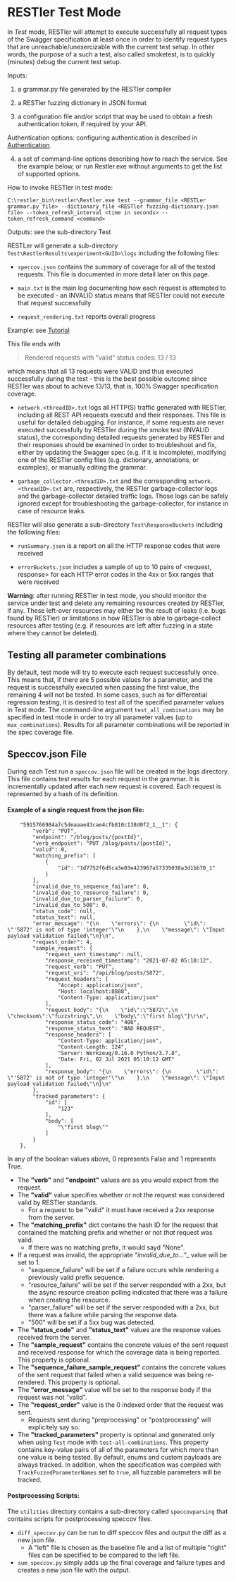 # RESTler Test Mode

In *Test* mode, RESTler will attempt to execute successfully all request types of the Swagger specification at least once in order to identify request types that are unreachable/unexercizable with the current test setup. In other words, the purpose of a such a test, also called smoketest, is to quickly (minutes) debug the current test setup.

Inputs:

1. a grammar.py file generated by the RESTler compiler

2. a RESTler fuzzing dictionary in JSON format

3. a configuratio​n file and/or script that may be used to obtain a fresh authentication token, if required by your API.


Authentication options: configuring authentication is described in [Authentication​](Authentication.md).

4. a set of command-line options describing how to reach the service.  See the example below, or run Restler.exe without arguments to get the list of supported options.

How to invoke RESTler in test mode:

`C:\restler_bin\restler\Restler.exe test --grammar_file <RESTLer grammar.py file> --dictionary_file <RESTler fuzzing-dictionary.json file> --token_refresh_interval <time in seconds> --token_refresh_command <command>`

Outputs: see the sub-directory Test

RESTLer will generate a sub-directory `Test\RestlerResults\experiment<GUID>\logs` including the following files:

- `speccov.json` contains the summary of coverage for all of the tested requests.
This file is documented in more detail later on this page.

- `main.txt` is the main log documenting how each request is attempted to be executed - an INVALID status means that RESTler could not execute that request successfully

- `request_rendering.txt` reports overall progress

Example: see [Tutorial](TutorialDemoServer.md)

This file ends with

>Rendered requests with "valid" status codes: 13 / 13

which means that all 13 requests were VALID and thus executed successfully during the test - this is the best possible outcome since RESTler was about to achieve 13/13, that is, 100% Swagger specification coverage.

- `network.<threadID>.txt` logs all HTTP(S) traffic generated with RESTler, including all REST API requests executd and their responses. This file is useful for detailed debugging. For instance, if some requests are never executed successfully by RESTler during the smoke test (INVALID status), the corresponding detailed requests generated by RESTler and their responses should be examined in order to troubleshoot and fix, either by updating the Swagger spec (e.g. if it is incomplete), modifying one of the RESTler config files (e.g. dictionary, annotations, or examples), or manually editing the grammar.

- `garbage_collector.<threadID>.txt` and the corresponding `network.<threadID>.txt` are, respectively, the RESTler garbage-collector logs and the garbage-collector detailed traffic logs. Those logs can be safely ignored except for troubleshooting the garbage-collector, for instance in case of resource leaks.


RESTler will also generate a sub-directory `Test\ResponseBuckets` including the following files:

- `runSummary.json` is a report on all the HTTP response codes that were received

- `errorBuckets.json` includes a sample of up to 10 pairs of <request, response> for each HTTP error codes in the 4xx or 5xx ranges that were received

**Warning**: after running RESTler in test mode, you should monitor the service under test and delete any remaining resources created by RESTler, if any.  These left-over resources may either be the result of leaks (i.e. bugs found by RESTler) or limitations in how RESTler is able to garbage-collect resources after testing (e.g. if resources are left after fuzzing in a state where they cannot be deleted).


## Testing all parameter combinations

By default, test mode will try to execute each request successfully once.
This means that, if there are 5 possible values for a parameter,
and the request is successfully executed when passing the first value,
the remaining 4 will not be tested.  In some cases, such as for differential
regression testing, it is desired to test all of the specified parameter values
in Test mode.  The command-line argument ```test_all_combinations```
may be specified in test mode in order to try all parameter values
(up to ```max_combinations```).
Results for all parameter combinations will be reported in the spec coverage file.

## Speccov.json File
During each Test run a `speccov.json` file will be created in the logs directory.  This file contains test results for each request in the grammar.  It is incrementally updated after each new request is covered.  Each request is represented by a hash of its definition.

#### Example of a single request from the json file:
```
    "5915766984a7c5deaaae43cae4cfb810c138d0f2_1__1": {
        "verb": "PUT",
        "endpoint": "/blog/posts/{postId}",
        "verb_endpoint": "PUT /blog/posts/{postId}",
        "valid": 0,
        "matching_prefix": [
            {
                "id": "1d7752f6d5ca3e03e423967a57335038a3d1bb70_1"
            }
        ],
        "invalid_due_to_sequence_failure": 0,
        "invalid_due_to_resource_failure": 0,
        "invalid_due_to_parser_failure": 0,
        "invalid_due_to_500": 0,
        "status_code": null,
        "status_text": null,
        "error_message": "{\n    \"errors\": {\n        \"id\": \"'5872' is not of type 'integer'\"\n    },\n    \"message\": \"Input payload validation failed\"\n}\n",
        "request_order": 4,
        "sample_request": {
            "request_sent_timestamp": null,
            "response_received_timestamp": "2021-07-02 05:10:12",
            "request_verb": "PUT",
            "request_uri": "/api/blog/posts/5872",
            "request_headers": [
                "Accept: application/json",
                "Host: localhost:8888",
                "Content-Type: application/json"
            ],
            "request_body": "{\n    \"id\":\"5872\",\n    \"checksum\":\"fuzzstring\",\n    \"body\":\"first blog\"}\r\n",
            "response_status_code": "400",
            "response_status_text": "BAD REQUEST",
            "response_headers": [
                "Content-Type: application/json",
                "Content-Length: 124",
                "Server: Werkzeug/0.16.0 Python/3.7.8",
                "Date: Fri, 02 Jul 2021 05:10:12 GMT"
            ],
            "response_body": "{\n    \"errors\": {\n        \"id\": \"'5872' is not of type 'integer'\"\n    },\n    \"message\": \"Input payload validation failed\"\n}\n"
        },
        "tracked_parameters": {
            "id": [
                "123"
            ],
            "body": [
                "\"first blog\""
            ]
        }
    },
```

In any of the boolean values above, 0 represents False and 1 represents True.

* The __"verb"__ and __"endpoint"__ values are as you would expect from the request.
* The __"valid"__ value specifies whether or not the request was considered valid by RESTler standards.
  * For a request to be "valid" it must have received a 2xx response from the server.
* The __"matching_prefix"__ dict contains the hash ID for the request that contained the matching prefix
and whether or not _that_ request was valid.
  * If there was no matching prefix, it would sayd "None".
* If a request was invalid,
the appropriate __"invalid_due_to_..."__ value will be set to 1.
  * "sequence_failure" will be set if a failure occurs while rendering a previously valid prefix sequence.
  * "resource_failure" will be set if the server responded with a 2xx,
  but the async resource creation polling indicated that there was a failure when creating the resource.
  * "parser_failure" will be set if the server responded with a 2xx,
  but there was a failure while parsing the response data.
  * "500" will be set if a 5xx bug was detected.
* The __"status_code"__ and __"status_text"__ values are the response values received from the server.
* The __"sample_request"__ contains the concrete values of the sent request and received response for which
the coverage data is being reported. This property is optional.
* The __"sequence_failure_sample_request"__ contains the concrete values of the sent request that failed when a valid sequence was being re-rendered.  This property is optional.
* The __"error_message"__ value will be set to the response body if the request was not "valid".
* The __"request_order"__ value is the 0 indexed order that the request was sent.
  * Requests sent during "preprocessing" or "postprocessing" will explicitely say so.
* The __"tracked_parameters"__ property is optional and generated only when using
`Test` mode with ```test-all-combinations```.
This property contains key-value pairs of all of the parameters
for which more than one value is being tested.  By default, enums and custom payloads
are always tracked.  In addition, when the specification was compiled with
`TrackFuzzedParameterNames` set to `true`, all fuzzable parameters will be tracked.

#### Postprocessing Scripts:
The `utilities` directory contains a sub-directory called `speccovparsing` that contains scripts for postprocessing speccov files.

* `diff_speccov.py` can be run to diff speccov files
and output the diff as a new json file.
  * A "left" file is chosen as the baseline file
  and a list of multiple "right" files can be specified to be compared to the left file.
* `sum_speccov.py` simply adds up the final coverage and failure types
and creates a new json file with the output.
